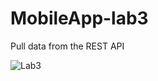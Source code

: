 # MobileApp-lab3
Pull data from the REST API

![Lab3](https://github.com/TopherJRC50/MobileApp-lab3/assets/95396453/622267c1-b075-419f-b935-23555ae0d252)
